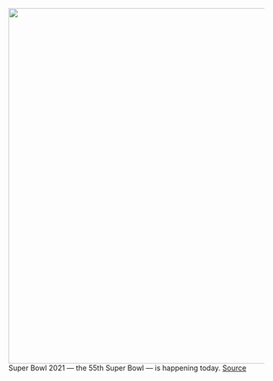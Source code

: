 <img src='https://cdn.vox-cdn.com/thumbor/efOSKCzy3P1zl4PNATemsH4Ul7E=/0x0:4800x3200/1200x800/filters:focal(2016x1216:2784x1984)/cdn.vox-cdn.com/uploads/chorus_image/image/68782822/1230936504.0.jpg' width='700px' /><br/>
Super Bowl 2021 — the 55th Super Bowl — is happening today.
<a href='https://www.theverge.com/2021/2/7/22254400/super-bowl-2021-watch-online-time-free-streaming-tv-nfl'> Source <a/>
